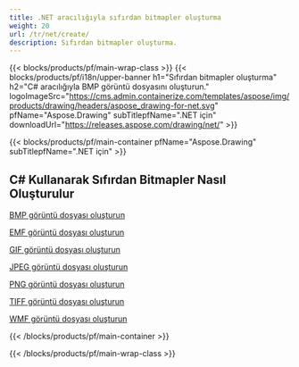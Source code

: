 ```yaml
---
title: .NET aracılığıyla sıfırdan bitmapler oluşturma
weight: 20
url: /tr/net/create/
description: Sıfırdan bitmapler oluşturma.
---
```


{{< blocks/products/pf/main-wrap-class >}}
{{< blocks/products/pf/i18n/upper-banner h1="Sıfırdan bitmapler oluşturma" h2="C# aracılığıyla BMP görüntü dosyasını oluşturun." logoImageSrc="https://cms.admin.containerize.com/templates/aspose/img/products/drawing/headers/aspose_drawing-for-net.svg" pfName="Aspose.Drawing" subTitlepfName=".NET için" downloadUrl="https://releases.aspose.com/drawing/net/" >}}

{{< blocks/products/pf/main-container pfName="Aspose.Drawing" subTitlepfName=".NET için" >}}

<h2>C# Kullanarak Sıfırdan Bitmapler Nasıl Oluşturulur</h2>

<p><a href="bmp/">BMP görüntü dosyası oluşturun</a></p>
<p><a href="emf/">EMF görüntü dosyası oluşturun</a></p>
<p><a href="gif/">GIF görüntü dosyası oluşturun</a></p>
<p><a href="jpeg/">JPEG görüntü dosyası oluşturun</a></p>
<p><a href="png/">PNG görüntü dosyası oluşturun</a></p>
<p><a href="tiff/">TIFF görüntü dosyası oluşturun</a></p>
<p><a href="wmf/">WMF görüntü dosyası oluşturun</a></p>

{{< /blocks/products/pf/main-container >}}

{{< /blocks/products/pf/main-wrap-class >}}
